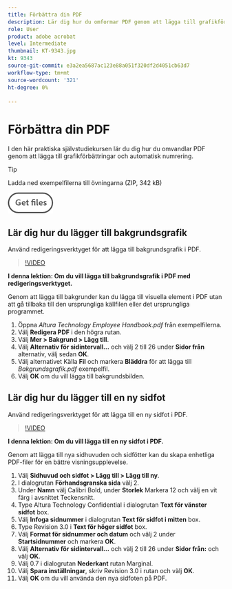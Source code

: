 ```yaml
---
title: Förbättra din PDF
description: Lär dig hur du omformar PDF genom att lägga till grafikförbättringar och automatisk numrering
role: User
product: adobe acrobat
level: Intermediate
thumbnail: KT-9343.jpg
kt: 9343
source-git-commit: e3a2ea5687ac123e88a051f320df2d4051cb63d7
workflow-type: tm+mt
source-wordcount: '321'
ht-degree: 0%

---
```


# Förbättra din PDF

I den här praktiska självstudiekursen lär du dig hur du omvandlar PDF genom att lägga till grafikförbättringar och automatisk numrering.

>[!TIP]
>
>Ladda ned exempelfilerna till övningarna (ZIP, 342 kB)

[![Hämta filer](../assets/Getfiles.png)](../assets/Enhance.zip)

## Lär dig hur du lägger till bakgrundsgrafik

Använd redigeringsverktyget för att lägga till bakgrundsgrafik i PDF.

>[!VIDEO](https://video.tv.adobe.com/v/338746?hidetitle=true)

**I denna lektion: Om du vill lägga till bakgrundsgrafik i PDF med redigeringsverktyget.**

Genom att lägga till bakgrunder kan du lägga till visuella element i PDF utan att gå tillbaka till den ursprungliga källfilen eller det ursprungliga programmet.

1. Öppna *Altura Technology Employee Handbook.pdf* från exempelfilerna.
1. Välj **Redigera PDF** i den högra rutan.
1. Välj **Mer > Bakgrund > Lägg till**.
1. Välj **Alternativ för sidintervall...** och välj 2 till 26 under **Sidor från** alternativ, välj sedan **OK**.
1. Välj alternativet Källa **Fil** och markera **Bläddra** för att lägga till *Bakgrundsgrafik.pdf* exempelfil.
1. Välj **OK** om du vill lägga till bakgrundsbilden.

## Lär dig hur du lägger till en ny sidfot

Använd redigeringsverktyget för att lägga till en ny sidfot i PDF.

>[!VIDEO](https://video.tv.adobe.com/v/338745?hidetitle=true)

**I denna lektion: Om du vill lägga till en ny sidfot i PDF.**

Genom att lägga till nya sidhuvuden och sidfötter kan du skapa enhetliga PDF-filer för en bättre visningsupplevelse.

1. Välj **Sidhuvud och sidfot > Lägg till > Lägg till ny**.
1. I dialogrutan **Förhandsgranska sida** välj 2.
1. Under **Namn** välj Calibri Bold, under **Storlek** Markera 12 och välj en vit färg i avsnittet Teckensnitt.
1. Type Altura Technology Confidential i dialogrutan **Text för vänster sidfot** box.
1. Välj **Infoga sidnummer** i dialogrutan **Text för sidfot i mitten** box.
1. Type Revision 3.0 i **Text för höger sidfot** box.
1. Välj **Format för sidnummer och datum** och välj 2 under **Startsidnummer** och markera **OK**.
1. Välj **Alternativ för sidintervall...** och välj 2 till 26 under **Sidor från:** och välj **OK**.
1. Välj 0.7 i dialogrutan **Nederkant** rutan Marginal.
1. Välj **Spara inställningar**, skriv Revision 3.0 i rutan och välj **OK**.
1. Välj **OK** om du vill använda den nya sidfoten på PDF.


